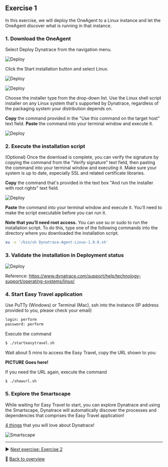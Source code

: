## Exercise 1
In this exercise, we will deploy the OneAgent to a Linux instance and let the OneAgent discover what is running in that instance.

### 1. Download the OneAgent

Select Deploy Dynatrace from the navigation menu.

![Deploy](https://github.com/performgohot19/DEM/blob/master/assets/101-DeployDynatrace.jpg)

Click the Start installation button and select Linux.

![Deploy](https://github.com/performgohot19/DEM/blob/master/assets/102-StartInstallation.jpg)

![Deploy](https://github.com/performgohot19/DEM/blob/master/assets/103-Linux.jpg)


Choose the installer type from the drop-down list. Use the Linux shell script installer on any Linux system that's supported by Dynatrace, regardless of the packaging system your distribution depends on.

**Copy** the command provided in the "Use this command on the target host" text field. **Paste** the command into your terminal window and execute it.

![Deploy](https://github.com/performgohot19/DEM/blob/master/assets/104-Download.jpg)

### 2. Execute the installation script

(Optional) Once the download is complete, you can verify the signature by copying the command from the "Verify signature" text field, then pasting the command into your terminal window and executing it. Make sure your system is up to date, especially SSL and related certificate libraries.

**Copy** the command that's provided in the text box "And run the installer with root rights" text field.

![Deploy](https://github.com/performgohot19/DEM/blob/master/assets/105-Install.jpg)

**Paste** the command into your terminal window and execute it. You’ll need to make the script executable before you can run it.

**Note that you’ll need root access.**  You can use su or sudo to run the installation script. To do this, type one of the following commands into the directory where you downloaded the installation script.

```bash
su -c '/bin/sh Dynatrace-Agent-Linux-1.0.0.sh'
```

### 3. Validate the installation in Deployment status

![Deploy](https://github.com/performgohot19/DEM/blob/master/assets/106-Status.jpg)

Reference: https://www.dynatrace.com/support/help/technology-support/operating-systems/linux/

### 4. Start Easy Travel application

Use PuTTy (Windows) or Terminal (Mac), ssh into the instance (IP address provided to you, please check your email)

```bash
login: perform
password: perform
```

Execute the command

```bash
$ ./starteasytravel.sh
```

Wait about 5 mins to access the Easy Travel, copy the URL shown to you:

**PICTURE Goes here!**

If you need the URL again, execute the command

```bash
$ ./showurl.sh
```

### 5. Explore the Smartscape

While waiting for Easy Travel to start, you can explore Dynatrace and using the Smartscape, Dynatrace will automatically discover the processes and dependencies that comprises the Easy Travel application! 

[4 things](https://www.dynatrace.com/support/help/get-started/4-things-youll-absolutely-love-about-dynatrace/) that you will love about Dynatrace!

![Smartscape](https://dt-cdn.net/images/smartscape-horizontal-topology-2-860-6bdf46eb74.png)

---

:arrow_forward: [Next exercise: Exercise 2](/ex2)

:arrow_up_small: [Back to overview](https://github.com/performgohot19/DEM)
